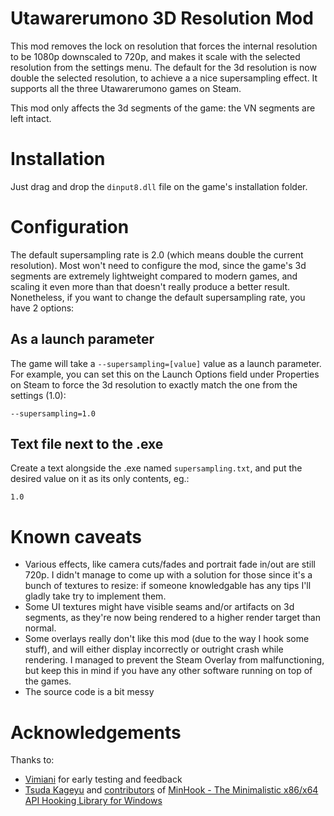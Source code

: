 # Utawarerumono 3D Resolution Mod
This mod removes the lock on resolution that forces the internal resolution to be 1080p downscaled to 720p, and makes it scale with the selected resolution from the settings menu.
The default for the 3d resolution is now double the selected resolution, to achieve a a nice supersampling effect. It supports all the three Utawarerumono games on Steam.

This mod only affects the 3d segments of the game: the VN segments are left intact.

# Installation
Just drag and drop the `dinput8.dll` file on the game's installation folder.

# Configuration
The default supersampling rate is 2.0 (which means double the current resolution).
Most won't need to configure the mod, since the game's 3d segments are extremely lightweight compared to modern games, and scaling it even more than that doesn't really produce a better result.
Nonetheless, if you want to change the default supersampling rate, you have 2 options:

## As a launch parameter
The game will take a `--supersampling=[value]` value as a launch parameter.
For example, you can set this on the Launch Options field under Properties on Steam to force the 3d resolution to exactly match the one from the settings (1.0):

```
--supersampling=1.0
```

## Text file next to the .exe
Create a text alongside the .exe named `supersampling.txt`, and put the desired value on it as its only contents, eg.:
```
1.0
```

# Known caveats
- Various effects, like camera cuts/fades and portrait fade in/out are still 720p. I didn't manage to come up with a solution for those since it's a bunch of textures to resize: if someone knowledgable has any tips I'll gladly take try to implement them.
- Some UI textures might have visible seams and/or artifacts on 3d segments, as they're now being rendered to a higher render target than normal.
- Some overlays really don't like this mod (due to the way I hook some stuff), and will either display incorrectly or outright crash while rendering. I managed to prevent the Steam Overlay from malfunctioning, but keep this in mind if you have any other software running on top of the games.
- The source code is a bit messy

# Acknowledgements
Thanks to:
- [Vimiani](https://github.com/vimiani) for early testing and feedback
- [Tsuda Kageyu](https://github.com/TsudaKageyu) and [contributors](https://github.com/TsudaKageyu/minhook/graphs/contributors) of [MinHook - The Minimalistic x86/x64 API Hooking Library for Windows](https://github.com/TsudaKageyu/minhook)

